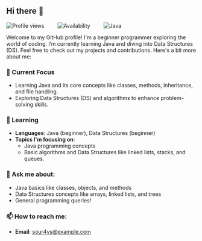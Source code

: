 ## Hi there 👋


![Profile views](https://komarev.com/ghpvc/?username=Sour4vS&color=blue) &nbsp;&nbsp;&nbsp; &nbsp;&nbsp;&nbsp; ![Availability](https://img.shields.io/badge/Status-Active-green) &nbsp;&nbsp;&nbsp; &nbsp;&nbsp;&nbsp; ![Java](https://img.shields.io/badge/Java-Beginner-orange) 

Welcome to my GitHub profile! I'm a beginner programmer exploring the world of coding. I’m currently learning Java and diving into Data Structures (DS). Feel free to check out my projects and contributions. Here's a bit more about me:

### 🔭 Current Focus
- Learning Java and its core concepts like classes, methods, inheritance, and file handling.
- Exploring Data Structures (DS) and algorithms to enhance problem-solving skills.

### 🌱 Learning
- **Languages**: Java (beginner), Data Structures (beginner)
- **Topics I'm focusing on**: 
  - Java programming concepts
  - Basic algorithms and Data Structures like linked lists, stacks, and queues.

### 💬 Ask me about:
- Java basics like classes, objects, and methods
- Data Structures concepts like arrays, linked lists, and trees
- General programming queries!

### 📫 How to reach me:
- **Email**: sour4vs@example.com



<!--
**Sour4vS/Sour4vS** is a ✨ _special_ ✨ repository because its `README.md` (this file) appears on your GitHub profile.

Here are some ideas to get you started:

- 🔭 I’m currently working on ...
- 🌱 I’m currently learning ...
- 👯 I’m looking to collaborate on ...
- 🤔 I’m looking for help with ...
- 💬 Ask me about ...
- 📫 How to reach me: ...
- 😄 Pronouns: ...
- ⚡ Fun fact: ...
-->
